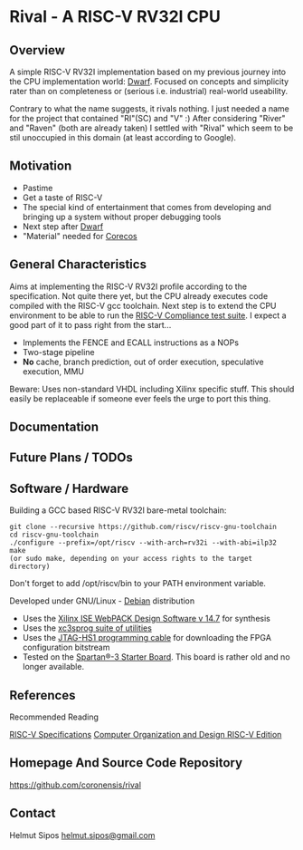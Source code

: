 # Rival - A RISC-V RV32I CPU

## Overview

A simple RISC-V RV32I implementation based on my previous journey
into the CPU implementation world: [Dwarf](https://github.com/coronensis/dwarf).
Focused on concepts and simplicity rater than on completeness or
(serious i.e. industrial) real-world useability.

Contrary to what the name suggests, it rivals nothing.
I just needed a name for the project that contained "RI"(SC) and "V" :)
After considering "River" and "Raven" (both are already taken) I settled
with "Rival" which seem to be stil unoccupied in this domain (at least
according to Google).

## Motivation

+ Pastime
+ Get a taste of RISC-V
+ The special kind of entertainment that comes from developing
 and bringing up a system without proper debugging tools
+ Next step after [Dwarf](https://github.com/coronensis/dwarf)
+ "Material" needed for [Corecos](https://github.com/coronensis/corecos)

## General Characteristics

Aims at implementing the RISC-V RV32I profile according to the specification.
Not quite there yet, but the CPU already executes code compiled with the
RISC-V gcc toolchain. Next step is to extend the CPU environment to be able to
run the  [RISC-V Compliance test suite](https://github.com/riscv/riscv-compliance). I expect a good part of it to pass right from the start...

+ Implements the FENCE and ECALL instructions as a NOPs
+ Two-stage pipeline
+ **No** cache, branch prediction, out of order execution, speculative execution, MMU

Beware: Uses non-standard VHDL including Xilinx specific stuff.
This should easily be replaceable if someone ever feels the urge to port this thing.

## Documentation

## Future Plans / TODOs

## Software / Hardware

Building a GCC based RISC-V RV32I bare-metal toolchain:

```
git clone --recursive https://github.com/riscv/riscv-gnu-toolchain
cd riscv-gnu-toolchain
./configure --prefix=/opt/riscv --with-arch=rv32i --with-abi=ilp32
make
(or sudo make, depending on your access rights to the target directory)
```

Don't forget to add /opt/riscv/bin to your PATH environment variable.

Developed under GNU/Linux - [Debian](https://www.debian.org/) distribution

+ Uses the [Xilinx ISE WebPACK Design Software v 14.7](https://www.xilinx.com/products/design-tools/ise-design-suite/ise-webpack.html) for synthesis
+ Uses the [xc3sprog suite of utilities](http://xc3sprog.sourceforge.net/)
+ Uses the [JTAG-HS1 programming cable](https://store.digilentinc.com/jtag-hs1-programming-cable-limited-time/) for downloading the FPGA configuration bitstream
+ Tested on the [Spartan®-3 Starter Board](https://store.digilentinc.com/spartan-3-board-retired/). This board is rather old and no longer available.

## References

Recommended Reading

[RISC-V Specifications](https://riscv.org/specifications/)
[Computer Organization and Design RISC-V Edition](https://www.amazon.com/Computer-Organization-Design-RISC-V-Architecture/dp/0128122757)

## Homepage And Source Code Repository

https://github.com/coronensis/rival

## Contact
Helmut Sipos <helmut.sipos@gmail.com>
